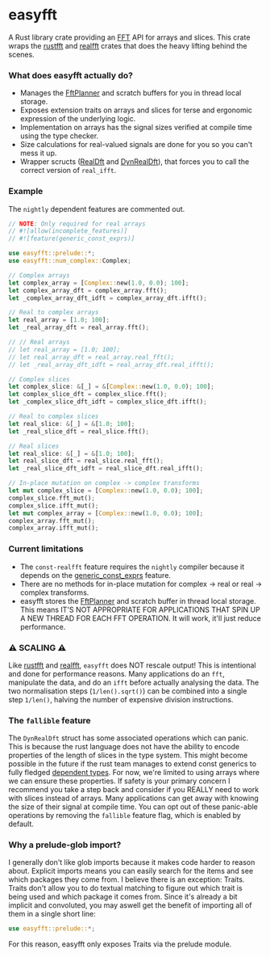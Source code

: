 # easyfft
A Rust library crate providing an [FFT] API for arrays and slices. This crate wraps the
[rustfft] and [realfft] crates that does the heavy lifting behind the scenes.

### What does easyfft actually do?
* Manages the [FftPlanner] and scratch buffers for you in thread local storage.
* Exposes extension traits on arrays and slices for terse and ergonomic
  expression of the underlying logic.
* Implementation on arrays has the signal sizes verified at compile time using
  the type checker.
* Size calculations for real-valued signals are done for you so you can't mess
  it up.
* Wrapper scructs ([RealDft] and [DynRealDft]), that forces you to call the
  correct version of `real_ifft`.

### Example
The `nightly` dependent features are commented out.
```rust
// NOTE: Only required for real arrays
// #![allow(incomplete_features)]
// #![feature(generic_const_exprs)]

use easyfft::prelude::*;
use easyfft::num_complex::Complex;

// Complex arrays
let complex_array = [Complex::new(1.0, 0.0); 100];
let complex_array_dft = complex_array.fft();
let _complex_array_dft_idft = complex_array_dft.ifft();

// Real to complex arrays
let real_array = [1.0; 100];
let _real_array_dft = real_array.fft();

// // Real arrays
// let real_array = [1.0; 100];
// let real_array_dft = real_array.real_fft();
// let _real_array_dft_idft = real_array_dft.real_ifft();

// Complex slices
let complex_slice: &[_] = &[Complex::new(1.0, 0.0); 100];
let complex_slice_dft = complex_slice.fft();
let _complex_slice_dft_idft = complex_slice_dft.ifft();

// Real to complex slices
let real_slice: &[_] = &[1.0; 100];
let _real_slice_dft = real_slice.fft();

// Real slices
let real_slice: &[_] = &[1.0; 100];
let real_slice_dft = real_slice.real_fft();
let _real_slice_dft_idft = real_slice_dft.real_ifft();

// In-place mutation on complex -> complex transforms
let mut complex_slice = [Complex::new(1.0, 0.0); 100];
complex_slice.fft_mut();
complex_slice.ifft_mut();
let mut complex_array = [Complex::new(1.0, 0.0); 100];
complex_array.fft_mut();
complex_array.ifft_mut();
```

### Current limitations
* The `const-realfft` feature requires the `nightly` compiler because it depends on
  the [generic_const_exprs] feature.
* There are no methods for in-place mutation for complex -> real or real ->
  complex transforms.
* easyfft stores the [FftPlanner] and scratch buffer in thread local storage.
  This means IT'S NOT APPROPRIATE FOR APPLICATIONS THAT SPIN UP A NEW THREAD
  FOR EACH FFT OPERATION. It will work, it'll just reduce performance.

### ⚠️ SCALING ⚠️
Like [rustfft] and [realfft], `easyfft` does NOT rescale output! This is
intentional and done for performance reasons. Many applications do an `fft`,
manipulate the data, and do an `ifft` before actually analysing the data. The
two normalisation steps (`1/len().sqrt()`) can be combined into a single step
`1/len()`, halving the number of expensive division instructions.

### The `fallible` feature
The `DynRealDft` struct has some associated operations which can panic. This is
because the rust language does not have the ability to encode properties of the
length of slices in the type system. This might become possible in the future
if the rust team manages to extend const generics to fully fledged
[dependent types]. For now, we're limited to using arrays where we can ensure
these properties. If safety is your primary concern I recommend you take a step
back and consider if you REALLY need to work with slices instead of arrays.
Many applications can get away with knowing the size of their signal at compile
time. You can opt out of these panic-able operations by removing the `fallible`
feature flag, which is enabled by default.

### Why a prelude-glob import?
I generally don't like glob imports because it makes code harder to reason
about. Explicit imports means you can easily search for the items and see which
packages they come from. I believe there is an exception: Traits. Traits don't
allow you to do textual matching to figure out which trait is being used and
which package it comes from. Since it's already a bit implicit and convoluted,
you may aswell get the benefit of importing all of them in a single short line:
```rust
use easyfft::prelude::*;
```
For this reason, easyfft only exposes Traits via the prelude module.

[FFT]: https://en.wikipedia.org/wiki/Fast_Fourier_transform
[rustfft]: https://docs.rs/rustfft/latest/rustfft/
[realfft]: https://docs.rs/realfft/latest/realfft/
[arrays]: https://doc.rust-lang.org/std/primitive.array.html
[generic_const_exprs]: https://github.com/rust-lang/rust/issues/76560
[Result]: https://doc.rust-lang.org/std/result/enum.Result.html
[Error]: https://doc.rust-lang.org/std/result/enum.Result.html#variant.Err
[realfft module]: https://docs.rs/easyfft/latest/easyfft/realfft/index.html
[dependent types]: https://en.wikipedia.org/wiki/Dependent_type
[FftPlanner]: https://docs.rs/rustfft/latest/rustfft/struct.FftPlanner.html
[RealDft]: https://docs.rs/easyfft/latest/easyfft/const_size/realfft/struct.RealDft.html
[DynRealDft]: https://docs.rs/easyfft/latest/easyfft/dyn_size/realfft/struct.DynRealDft.html
